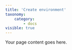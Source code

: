 ```yaml
---
title: 'Create environment'
taxonomy:
    category:
        - docs
visible: true
---
```


Your page content goes here.